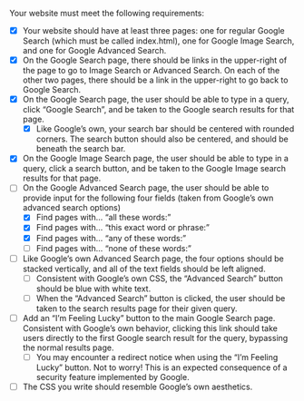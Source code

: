 Your website must meet the following requirements:

  - [x] Your website should have at least three pages: one for regular Google Search (which must be called index.html), one for Google Image Search, and one for Google Advanced Search.
  - [x] On the Google Search page, there should be links in the upper-right of the page to go to Image Search or Advanced Search. On each of the other two pages, there should be a link in the upper-right to go back to Google Search.
  - [x] On the Google Search page, the user should be able to type in a query, click “Google Search”, and be taken to the Google search results for that page.
      - [x] Like Google’s own, your search bar should be centered with rounded corners. The search button should also be centered, and should be beneath the search bar.
 - [x] On the Google Image Search page, the user should be able to type in a query, click a search button, and be taken to the Google Image search results for that page.
 - [ ] On the Google Advanced Search page, the user should be able to provide input for the following four fields (taken from Google’s own advanced search options)
     - [x] Find pages with… “all these words:”
     - [x] Find pages with… “this exact word or phrase:”
     - [x] Find pages with… “any of these words:”
     - [ ] Find pages with… “none of these words:”
- [ ] Like Google’s own Advanced Search page, the four options should be stacked vertically, and all of the text fields should be left aligned.
     - [ ] Consistent with Google’s own CSS, the “Advanced Search” button should be blue with white text.
     - [ ] When the “Advanced Search” button is clicked, the user should be taken to the search results page for their given query.
- [ ] Add an “I’m Feeling Lucky” button to the main Google Search page. Consistent with Google’s own behavior, clicking this link should take users directly to the first Google search result for the query, bypassing the normal results page.
    - [ ] You may encounter a redirect notice when using the “I’m Feeling Lucky” button. Not to worry! This is an expected consequence of a security feature implemented by Google.
- [ ] The CSS you write should resemble Google’s own aesthetics.
